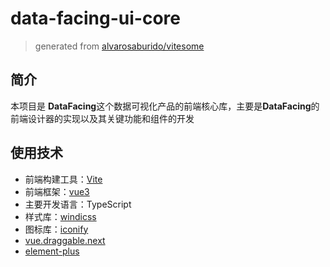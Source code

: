 # data-facing-ui-core

> generated from [alvarosaburido/vitesome](https://github.com/alvarosaburido/vitesome)

## 简介

本项目是 **DataFacing**这个数据可视化产品的前端核心库，主要是**DataFacing**的前端设计器的实现以及其关键功能和组件的开发

## 使用技术

- 前端构建工具：[Vite](https://github.com/vitejs/vite)
- 前端框架：[vue3](https://github.com/vuejs/vue-next)
- 主要开发语言：TypeScript
- 样式库：[windicss](https://github.com/windicss/windicss)
- 图标库：[iconify](https://iconify.design/)
- [vue.draggable.next](https://github.com/SortableJS/vue.draggable.next)
- [element-plus](https://element-plus.gitee.io/zh-CN/)
